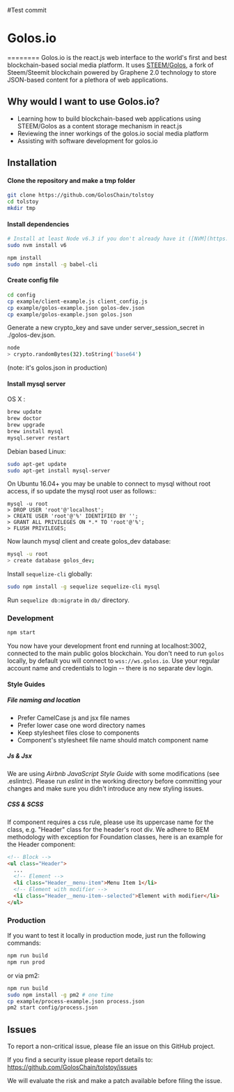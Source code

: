 #Test commit
# Golos.io

========
Golos.io is the react.js web interface to the world's first and best blockchain-based social media platform.  It uses [STEEM/Golos](https://github.com/GolosChain/golos), a fork of Steem/Steemit blockchain powered by Graphene 2.0 technology to store JSON-based content for a plethora of web applications.   

## Why would I want to use Golos.io?
* Learning how to build blockchain-based web applications using STEEM/Golos as a content storage mechanism in react.js
* Reviewing the inner workings of the golos.io social media platform
* Assisting with software development for golos.io

## Installation

#### Clone the repository and make a tmp folder
```bash
git clone https://github.com/GolosChain/tolstoy
cd tolstoy
mkdir tmp
```

#### Install dependencies

```bash
# Install at least Node v6.3 if you don't already have it ([NVM](https://github.com/creationix/nvm) recommended)
sudo nvm install v6

npm install
sudo npm install -g babel-cli
```

#### Create config file


```bash
cd config
cp example/client-example.js client_config.js
cp example/golos-example.json golos-dev.json
cp example/golos-example.json golos.json
```

Generate a new crypto_key and save under server_session_secret in ./golos-dev.json.

```bash
node
> crypto.randomBytes(32).toString('base64')
```

(note: it's golos.json in production)

#### Install mysql server

OS X :

```bash
brew update
brew doctor
brew upgrade
brew install mysql
mysql.server restart
```

Debian based Linux:

```bash
sudo apt-get update
sudo apt-get install mysql-server
```

On Ubuntu 16.04+ you may be unable to connect to mysql without root access, if
so update the mysql root user as follows::

```
mysql -u root
> DROP USER 'root'@'localhost';
> CREATE USER 'root'@'%' IDENTIFIED BY '';
> GRANT ALL PRIVILEGES ON *.* TO 'root'@'%';
> FLUSH PRIVILEGES;
```

Now launch mysql client and create golos_dev database:
```bash
mysql -u root
> create database golos_dev;
```

Install `sequelize-cli` globally:

```bash
sudo npm install -g sequelize sequelize-cli mysql
```

Run `sequelize db:migrate` in `db/` directory.


### Development

```bash
npm start
```

You now have your development front end running at localhost:3002, connected to the main public golos blockchain. You don't need to run ```golos``` locally, by default you will connect to ```wss://ws.golos.io```.  Use your regular account name and credentials to login -- there is no separate dev login.

#### Style Guides

##### File naming and location

- Prefer CamelCase js and jsx file names
- Prefer lower case one word directory names
- Keep stylesheet files close to components
- Component's stylesheet file name should match component name

##### Js & Jsx
We are using _Airbnb JavaScript Style Guide_ with some modifications (see .eslintrc).
Please run _eslint_ in the working directory before committing your changes and make sure you didn't introduce any new styling issues.

##### CSS & SCSS
If component requires a css rule, please use its uppercase name for the class, e.g. "Header" class for the header's root div.
We adhere to BEM methodology with exception for Foundation classes, here is an example for the Header component:

```html
<!-- Block -->
<ul class="Header">
  ...
  <!-- Element -->
  <li class="Header__menu-item">Menu Item 1</li>
  <!-- Element with modifier -->
  <li class="Header__menu-item--selected">Element with modifier</li>
</ul>
```

### Production

If you want to test it locally in production mode, just run the following commands:

```bash
npm run build
npm run prod
```

or via pm2:

```bash
npm run build
sudo npm install -g pm2 # one time
cp example/process-example.json process.json
pm2 start config/process.json
```


## Issues

To report a non-critical issue, please file an issue on this GitHub project.

If you find a security issue please report details to: https://github.com/GolosChain/tolstoy/issues

We will evaluate the risk and make a patch available before filing the issue.

